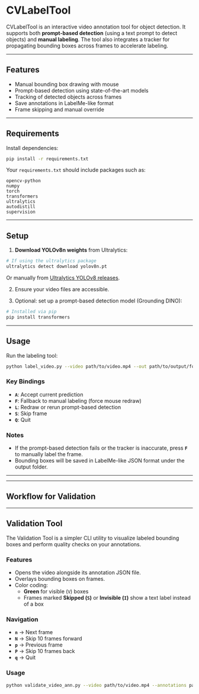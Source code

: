# CVLabelTool

CVLabelTool is an interactive video annotation tool for object detection. It supports both **prompt-based detection** (using a text prompt to detect objects) and **manual labeling**. The tool also integrates a tracker for propagating bounding boxes across frames to accelerate labeling.

---

## Features

- Manual bounding box drawing with mouse  
- Prompt-based detection using state-of-the-art models  
- Tracking of detected objects across frames  
- Save annotations in LabelMe-like format  
- Frame skipping and manual override  

---

## Requirements

Install dependencies:

```bash
pip install -r requirements.txt
```

Your `requirements.txt` should include packages such as:

```
opencv-python
numpy
torch
transformers
ultralytics
autodistill
supervision
```

---

## Setup

1. **Download YOLOv8n weights** from Ultralytics:

```bash
# If using the ultralytics package
ultralytics detect download yolov8n.pt
```

Or manually from [Ultralytics YOLOv8 releases](https://github.com/ultralytics/ultralytics/releases).

2. Ensure your video files are accessible.

3. Optional: set up a prompt-based detection model (Grounding DINO):

```bash
# Installed via pip
pip install transformers
```

---

## Usage

Run the labeling tool:

```bash
python label_video.py --video path/to/video.mp4 --out path/to/output/folder --prompt "a person wearing red"
```

### Key Bindings

- **`A`**: Accept current prediction  
- **`F`**: Fallback to manual labeling (force mouse redraw)  
- **`L`**: Redraw or rerun prompt-based detection  
- **`S`**: Skip frame  
- **`Q`**: Quit  

### Notes

- If the prompt-based detection fails or the tracker is inaccurate, press **`F`** to manually label the frame.  
- Bounding boxes will be saved in LabelMe-like JSON format under the output folder.

---

---

## Workflow for Validation
---

## Validation Tool

The Validation Tool is a simpler CLI utility to visualize labeled bounding boxes and perform quality checks on your annotations.

### Features
- Opens the video alongside its annotation JSON file.  
- Overlays bounding boxes on frames.  
- Color coding:
  - **Green** for visible (`V`) boxes  
  - Frames marked **Skipped (`S`)** or **Invisible (`I`)** show a text label instead of a box  

### Navigation
- **`n`** → Next frame  
- **`N`** → Skip 10 frames forward  
- **`p`** → Previous frame  
- **`P`** → Skip 10 frames back  
- **`q`** → Quit  

### Usage
```bash
python validate_video_ann.py --video path/to/video.mp4 --annotations path/to/video.json
